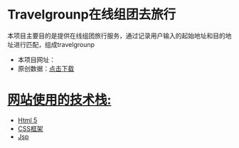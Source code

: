 # Travelgrounp在线组团去旅行
本项目主要目的是提供在线组团旅行服务，通过记录用户输入的起始地址和目的地址进行匹配，组成travelgrounp</br>
* 本项目网址：
* 原创数据：<a href="#" >点击下载
# 网站使用的技术栈:
* Html 5
* CSS框架
* Jsp
